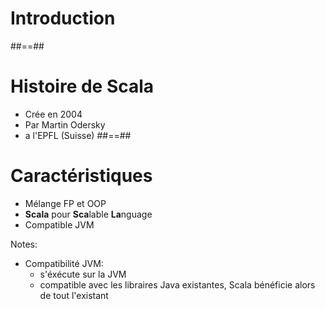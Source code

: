 <!-- .slide: class="transition bg-pink" -->

# Introduction

##==##

<!-- .slide: class="sfeir-bg-white-1" -->

# Histoire de Scala

- Crée en 2004
- Par Martin Odersky
- a l'EPFL (Suisse)
  ##==##

<!-- .slide: class="sfeir-bg-white-1" -->

# Caractéristiques

- Mélange FP et OOP
- **Scala** pour **Sca**lable **La**nguage
- Compatible JVM

Notes:

- Compatibilité JVM:
  - s'éxécute sur la JVM
  - compatible avec les libraires Java existantes, Scala bénéficie alors de tout l'existant
